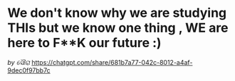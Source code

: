 # We don't know why we are studying THIs but we know one thing , WE are here to F**K our future :)

*by ସୌରା*
https://chatgpt.com/share/681b7a77-042c-8012-a4af-9dec0f97bb7c